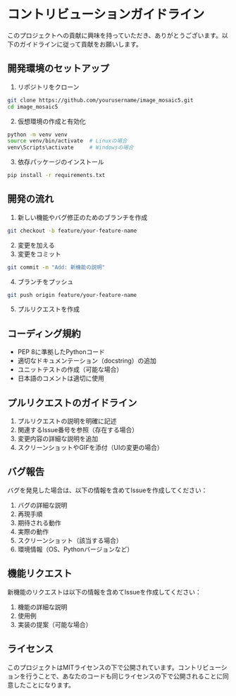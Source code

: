 # コントリビューションガイドライン

このプロジェクトへの貢献に興味を持っていただき、ありがとうございます。以下のガイドラインに従って貢献をお願いします。

## 開発環境のセットアップ

1. リポジトリをクローン
```bash
git clone https://github.com/yourusername/image_mosaic5.git
cd image_mosaic5
```

2. 仮想環境の作成と有効化
```bash
python -m venv venv
source venv/bin/activate  # Linuxの場合
venv\Scripts\activate     # Windowsの場合
```

3. 依存パッケージのインストール
```bash
pip install -r requirements.txt
```

## 開発の流れ

1. 新しい機能やバグ修正のためのブランチを作成
```bash
git checkout -b feature/your-feature-name
```

2. 変更を加える
3. 変更をコミット
```bash
git commit -m "Add: 新機能の説明"
```

4. ブランチをプッシュ
```bash
git push origin feature/your-feature-name
```

5. プルリクエストを作成

## コーディング規約

- PEP 8に準拠したPythonコード
- 適切なドキュメンテーション（docstring）の追加
- ユニットテストの作成（可能な場合）
- 日本語のコメントは適切に使用

## プルリクエストのガイドライン

1. プルリクエストの説明を明確に記述
2. 関連するIssue番号を参照（存在する場合）
3. 変更内容の詳細な説明を追加
4. スクリーンショットやGIFを添付（UIの変更の場合）

## バグ報告

バグを発見した場合は、以下の情報を含めてIssueを作成してください：

1. バグの詳細な説明
2. 再現手順
3. 期待される動作
4. 実際の動作
5. スクリーンショット（該当する場合）
6. 環境情報（OS、Pythonバージョンなど）

## 機能リクエスト

新機能のリクエストは以下の情報を含めてIssueを作成してください：

1. 機能の詳細な説明
2. 使用例
3. 実装の提案（可能な場合）

## ライセンス

このプロジェクトはMITライセンスの下で公開されています。コントリビューションを行うことで、あなたのコードも同じライセンスの下で公開されることに同意したことになります。 